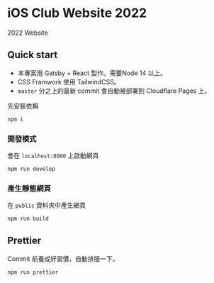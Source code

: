 # iOS Club Website 2022

2022 Website

## Quick start

* 本專案用 Gatsby + React 製作。需要Node 14 以上。
* CSS Framwork 使用 TailwindCSS。
* `master` 分之上的最新 commit 會自動被部署到 Cloudflare Pages 上。

先安裝依賴

```bash
npm i
```

### 開發模式

會在 `localhost:8000` 上啟動網頁

```bash
npm run develop
```

### 產生靜態網頁

在 `public` 資料夾中產生網頁

```bash
npm run build
```

## Prettier

Commit 前養成好習慣，自動排版一下。

```bash
npm run prettier
```
